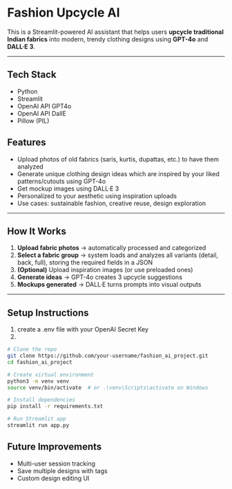 # Fashion Upcycle AI

This is a Streamlit-powered AI assistant that helps users **upcycle traditional Indian fabrics** into modern, trendy clothing designs using **GPT-4o** and **DALL·E 3**.

---

## Tech Stack

- Python
- Streamlit
- OpenAI API GPT4o
- OpenAI API DallE
- Pillow (PIL)


## Features

- Upload photos of old fabrics (saris, kurtis, dupattas, etc.) to have them analyzed
- Generate unique clothing design ideas which are inspired by your liked patterns/cutouts using GPT-4o
- Get mockup images using DALL·E 3
- Personalized to your aesthetic using inspiration uploads
- Use cases: sustainable fashion, creative reuse, design exploration

---

## How It Works

1. **Upload fabric photos** → automatically processed and categorized
2. **Select a fabric group** → system loads and analyzes all variants (detail, back, full), storing the required fields in a JSON
3. **(Optional)** Upload inspiration images (or use preloaded ones)
4. **Generate ideas** → GPT-4o creates 3 upcycle suggestions
5. **Mockups generated** → DALL·E turns prompts into visual outputs

---

## Setup Instructions

1. create a .env file with your OpenAI Secret Key
2. 
```bash
# Clone the repo
git clone https://github.com/your-username/fashion_ai_project.git
cd fashion_ai_project

# Create virtual environment
python3 -m venv venv
source venv/bin/activate  # or .\venv\Scripts\activate on Windows

# Install dependencies
pip install -r requirements.txt

# Run Streamlit app
streamlit run app.py

```
## Future Improvements
- Multi-user session tracking
- Save multiple designs with tags
- Custom design editing UI


